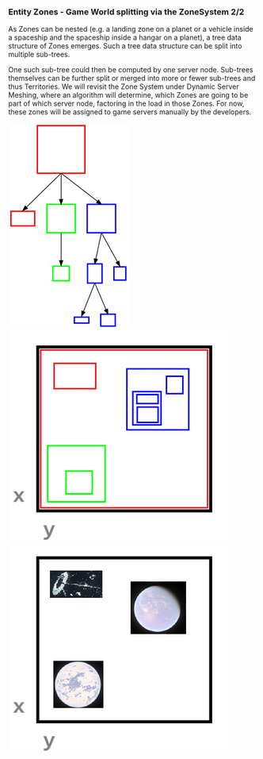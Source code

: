 ### Entity Zones - Game World splitting via the ZoneSystem 2/2
As Zones can be nested (e.g. a landing zone on a planet or a vehicle inside a spaceship and the spaceship inside a hangar on a planet), a tree data structure of Zones emerges. Such a tree data structure can be split into multiple sub-trees.

One such sub-tree could then be computed by one server node. Sub-trees themselves can be further split or merged into more or fewer sub-trees and thus Territories. We will revisit the Zone System under Dynamic Server Meshing, where an algorithm will determine, which Zones are going to be part of which server node, factoring in the load in those Zones. For now, these zones will be assigned to game servers manually by the developers.

![Image](/images/static_server_meshing/image-20.png)
![Image](/images/static_server_meshing/image-21.png)
![Image](/images/static_server_meshing/image-22.png)
